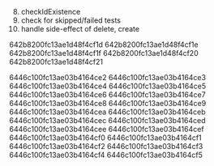 <!-- code file -->

<!-- 1. Define schema for express, yup -->

<!-- 2. Change the auth & check for required fields in routes file -->

<!-- 3. Make sure to parse req.body in: create one, update one and update many -->

<!-- 4. Make sure to checkIdExistence if req.body contain objectid type -->

<!-- 5. Make sure to handle side effect when delete one or delete many -->

<!-- test file -->

<!-- 5. define valid data with all fields -->
<!-- 6. auth check -->

<!-- 7. data validation -->

8. checkIdExistence
9. check for skipped/failed tests
10. handle side-effect of delete, create

642b8200fc13ae1d48f4cf1d
642b8200fc13ae1d48f4cf1e
642b8200fc13ae1d48f4cf1f
642b8200fc13ae1d48f4cf20
642b8200fc13ae1d48f4cf21

6446c100fc13ae03b4164ce2
6446c100fc13ae03b4164ce3
6446c100fc13ae03b4164ce4
6446c100fc13ae03b4164ce5
6446c100fc13ae03b4164ce6
6446c100fc13ae03b4164ce7
6446c100fc13ae03b4164ce8
6446c100fc13ae03b4164ce9
6446c100fc13ae03b4164cea
6446c100fc13ae03b4164ceb
6446c100fc13ae03b4164cec
6446c100fc13ae03b4164ced
6446c100fc13ae03b4164cee
6446c100fc13ae03b4164cef
6446c100fc13ae03b4164cf0
6446c100fc13ae03b4164cf1
6446c100fc13ae03b4164cf2
6446c100fc13ae03b4164cf3
6446c100fc13ae03b4164cf4
6446c100fc13ae03b4164cf5
